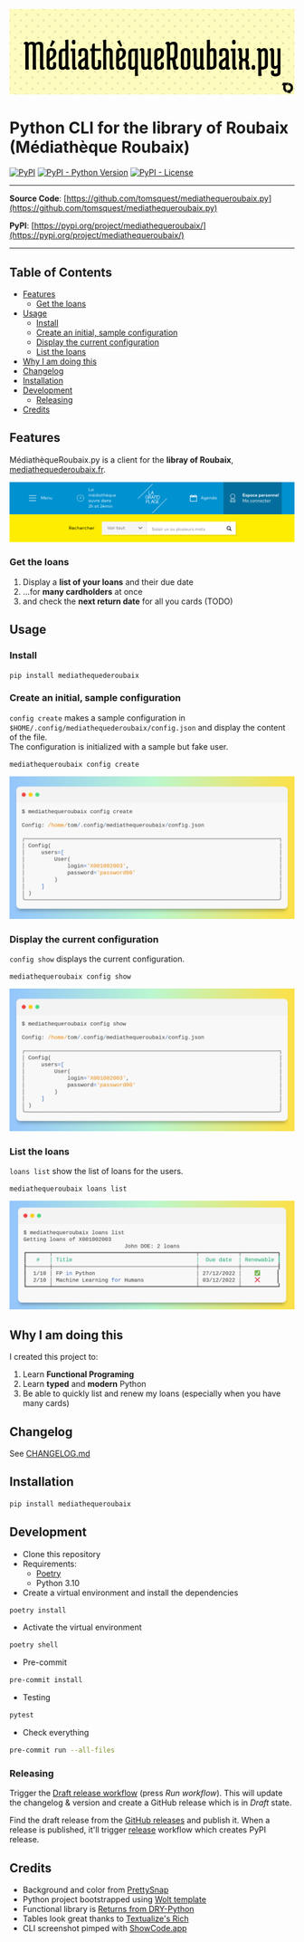 <p align="center" width="100%">
  <img src="doc/banner.png" alt="MediathequeRoubaix.py"/>
</p>

# Python CLI for the library of Roubaix (Médiathèque Roubaix)

[![PyPI](https://img.shields.io/pypi/v/mediathequeroubaix?style=flat-square)](https://pypi.python.org/pypi/mediathequeroubaix/)
[![PyPI - Python Version](https://img.shields.io/pypi/pyversions/mediathequeroubaix?style=flat-square)](https://pypi.python.org/pypi/mediathequeroubaix/)
[![PyPI - License](https://img.shields.io/pypi/l/mediathequeroubaix?style=flat-square)](https://pypi.python.org/pypi/mediathequeroubaix/)

---

**Source Code**: [https://github.com/tomsquest/mediathequeroubaix.py](https://github.com/tomsquest/mediathequeroubaix.py)

**PyPI**: [https://pypi.org/project/mediathequeroubaix/](https://pypi.org/project/mediathequeroubaix/)

---

<!-- START doctoc generated TOC please keep comment here to allow auto update -->
<!-- DON'T EDIT THIS SECTION, INSTEAD RE-RUN doctoc TO UPDATE -->
## Table of Contents

- [Features](#features)
  - [Get the loans](#get-the-loans)
- [Usage](#usage)
  - [Install](#install)
  - [Create an initial, sample configuration](#create-an-initial-sample-configuration)
  - [Display the current configuration](#display-the-current-configuration)
  - [List the loans](#list-the-loans)
- [Why I am doing this](#why-i-am-doing-this)
- [Changelog](#changelog)
- [Installation](#installation)
- [Development](#development)
  - [Releasing](#releasing)
- [Credits](#credits)

<!-- END doctoc generated TOC please keep comment here to allow auto update -->

## Features

MédiathèqueRoubaix.py is a client for the **libray of Roubaix**, [mediathequederoubaix.fr](http://www.mediathequederoubaix.fr/).  

<p align="center" width="100%">
  <img src="doc/mr_homepage.png" alt="Screenshot mediathequederoubaix.fr"/>
</p>

### Get the loans

1. Display a **list of your loans** and their due date
2. ...for **many cardholders** at once
3. and check the **next return date** for all you cards (TODO)

## Usage

### Install

```shell
pip install mediathequederoubaix
```

### Create an initial, sample configuration

`config create` makes a sample configuration in `$HOME/.config/mediathequederoubaix/config.json` and display the content of the file.  
The configuration is initialized with a sample but fake user.

```shell
mediathequeroubaix config create
```

<p align="center" width="100%">
  <img src="doc/cli_config_create.png" alt="Screenshot CLI config create"/>
</p>

### Display the current configuration

`config show` displays the current configuration.

```shell
mediathequeroubaix config show
```

<p align="center" width="100%">
  <img src="doc/cli_config_show.png" alt="Screenshot CLI config show"/>
</p>

### List the loans

`loans list` show the list of loans for the users.

```shell
mediathequeroubaix loans list
```

<p align="center" width="100%">
  <img src="doc/cli_loans_list.png" alt="Screenshot CLI loans list"/>
</p>

## Why I am doing this

I created this project to:
1. Learn **Functional Programing**
2. Learn **typed** and **modern** Python
3. Be able to quickly list and renew my loans (especially when you have many cards)

## Changelog

See [CHANGELOG.md](CHANGELOG.md)

## Installation

```sh
pip install mediathequeroubaix
```

## Development

* Clone this repository
* Requirements:
  * [Poetry](https://python-poetry.org/)
  * Python 3.10
* Create a virtual environment and install the dependencies

```sh
poetry install
```

* Activate the virtual environment

```sh
poetry shell
```

* Pre-commit

```sh
pre-commit install
```

* Testing

```sh
pytest
```

* Check everything

```sh
pre-commit run --all-files
```

### Releasing

Trigger the [Draft release workflow](https://github.com/tomsquest/mediathequeroubaix.py/actions/workflows/draft_release.yml)
(press _Run workflow_). This will update the changelog & version and create a GitHub release which is in _Draft_ state.

Find the draft release from the
[GitHub releases](https://github.com/tomsquest/mediathequeroubaix.py/releases) and publish it. When
 a release is published, it'll trigger [release](https://github.com/tomsquest/mediathequeroubaix.py/blob/master/.github/workflows/release.yml) workflow which creates PyPI
 release.


## Credits

- Background and color from [PrettySnap](https://prettysnap.app/)
- Python project bootstrapped using [Wolt template](https://github.com/woltapp/wolt-python-package-cookiecutter)
- Functional library is [Returns from DRY-Python](https://github.com/dry-python/returns)
- Tables look great thanks to [Textualize's Rich](https://github.com/Textualize/rich)
- CLI screenshot pimped with [ShowCode.app](https://showcode.app)
